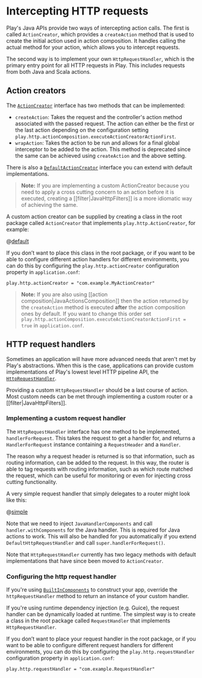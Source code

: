 <!--- Copyright (C) from 2022 The Play Framework Contributors <https://github.com/playframework>, 2011-2021 Lightbend Inc. <https://www.lightbend.com> -->

# Intercepting HTTP requests

Play's Java APIs provide two ways of intercepting action calls. The first is called `ActionCreator`, which provides a `createAction` method that is used to create the initial action used in action composition. It handles calling the actual method for your action, which allows you to intercept requests.

The second way is to implement your own `HttpRequestHandler`, which is the primary entry point for all HTTP requests in Play. This includes requests from both Java and Scala actions.

## Action creators

The [`ActionCreator`](api/java/play/http/ActionCreator.html) interface has two methods that can be implemented:

* `createAction`: Takes the request and the controller's action method associated with the passed request. The action can either be the first or the last action depending on the configuration setting `play.http.actionComposition.executeActionCreatorActionFirst`.
*  `wrapAction`: Takes the action to be run and allows for a final global interceptor to be added to the action. This method is deprecated since the same can be achieved using `createAction` and the above setting.

There is also a [`DefaultActionCreator`](api/java/play/http/ActionCreator.html) interface you can extend with default implementations.

> **Note:** If you are implementing a custom ActionCreator because you need to apply a cross cutting concern to an action before it is executed, creating a [[filter|JavaHttpFilters]] is a more idiomatic way of achieving the same.

A custom action creator can be supplied by creating a class in the root package called `ActionCreator` that implements `play.http.ActionCreator`, for example:

@[default](code/javaguide/ActionCreator.java)

If you don’t want to place this class in the root package, or if you want to be able to configure different action handlers for different environments, you can do this by configuring the `play.http.actionCreator` configuration property in `application.conf`:

    play.http.actionCreator = "com.example.MyActionCreator"

> **Note:** If you are also using [[action composition|JavaActionsComposition]] then the action returned by the ```createAction``` method is executed **after** the action composition ones by default. If you want to change this order set ```play.http.actionComposition.executeActionCreatorActionFirst = true``` in ```application.conf```.

## HTTP request handlers

Sometimes an application will have more advanced needs that aren't met by Play's abstractions. When this is the case, applications can provide custom implementations of Play's lowest level HTTP pipeline API, the [`HttpRequestHandler`](api/java/play/http/HttpRequestHandler.html).

Providing a custom `HttpRequestHandler` should be a last course of action. Most custom needs can be met through implementing a custom router or a [[filter|JavaHttpFilters]].

### Implementing a custom request handler

The `HttpRequestHandler` interface has one method to be implemented, `handlerForRequest`.  This takes the request to get a handler for, and returns a `HandlerForRequest` instance containing a `RequestHeader` and a `Handler`.

The reason why a request header is returned is so that information, such as routing information, can be added to the request. In this way, the router is able to tag requests with routing information, such as which route matched the request, which can be useful for monitoring or even for injecting cross cutting functionality.

A very simple request handler that simply delegates to a router might look like this:

@[simple](code/javaguide/http/SimpleHttpRequestHandler.java)

Note that we need to inject `JavaHandlerComponents` and call `handler.withComponents` for the Java handler. This is required for Java actions to work. This will also be handled for you automatically if you extend `DefaultHttpRequestHandler` and call `super.handlerForRequest()`.

Note that `HttpRequestHandler` currently has two legacy methods with default implementations that have since been moved to `ActionCreator`.

### Configuring the http request handler

If you're using [`BuiltInComponents`](api/java/play/BuiltInComponents.html) to construct your app, override the `httpRequestHandler` method to return an instance of your custom handler.

If you're using runtime dependency injection (e.g. Guice), the request handler can be dynamically loaded at runtime. The simplest way is to create a class in the root package called `RequestHandler` that implements `HttpRequestHandler`.

If you don’t want to place your request handler in the root package, or if you want to be able to configure different request handlers for different environments, you can do this by configuring the `play.http.requestHandler` configuration property in `application.conf`:

    play.http.requestHandler = "com.example.RequestHandler"
